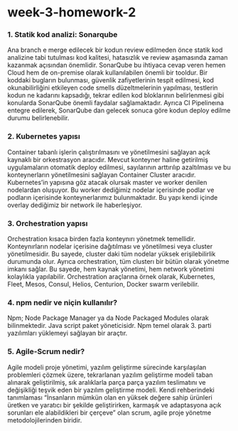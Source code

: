 # week-3-homework-2
### 1. Statik kod analizi: Sonarqube
Ana branch e merge edilecek bir kodun review edilmeden önce statik kod analizine tabi tutulması kod kalitesi, 
hatasızlık ve review aşamasında zaman kazanmak açısından önemlidir. SonarQube bu ihtiyaca cevap veren hemen Cloud hem de
on-premise olarak kullanılabilen önemli bir tooldur. Bir koddaki bugların bulunması, güvenlik zafiyetlerinin tespit 
edilmesi, kod okunabilirliğini etkileyen code smells düzeltmelerinin yapılması, testlerin kodun ne kadarını kapsadığı, 
tekrar edilen kod bloklarının belirlenmesi gibi konularda SonarQube önemli faydalar sağlamaktadır. Ayrıca CI Pipelineına 
entegre edilerek, SonarQube dan gelecek sonuca göre kodun deploy edilme durumu belirlenebilir.
### 2. Kubernetes yapısı
Container tabanlı işlerin çalıştırılmasını ve yönetilmesini sağlayan açık kaynaklı bir orkestrasyon aracıdır. Mevcut 
konteyner haline getirilmiş uygulamaların otomatik deploy edilmesi, sayılarının arttırılıp azaltılması ve bu 
konteynerların yönetilmesini sağlayan Container Cluster aracıdır.
Kubernetes’in yapısına göz atacak olursak master ve worker denilen nodelardan oluşuyor. Bu worker dediğimiz nodelar 
içerisinde podlar ve podların içerisinde konteynerlarımız bulunmaktadır. Bu yapı kendi içinde overlay dediğimiz bir 
network ile haberleşiyor. 
### 3. Orchestration yapısı
Orchestration kısaca birden fazla konteynırı yönetmek temellidir. Konteynırların nodelar içerisine dağıtılması ve 
yönetilmesi veya cluster yönetilmesidir. Bu sayede, cluster daki tüm nodelar yüksek erişilebilirlik durumunda olur. 
Ayrıca orchestration, tüm clusterı bir bütün olarak yönetme imkanı sağlar. Bu sayede, hem kaynak yönetimi, hem network 
yönetimi kolaylıkla yapılabilir. Orchestration araçlarına örnek olarak, Kubernetes, Fleet, Mesos, Consul, Helios, 
Centurion, Docker swarm verilebilir.
### 4. npm nedir ve niçin kullanılır?
Npm; Node Package Manager ya da Node Packaged Modules olarak bilinmektedir. Java script paket yöneticisidr. Npm temel 
olarak 3. parti yazılımları yüklemeyi sağlayan bir araçtır.
### 5. Agile-Scrum nedir?
Agile modeli proje yönetimi, yazılım geliştirme sürecinde karşılaşılan problemleri çözmek üzere, tekrarlanan yazılım 
geliştirme modeli taban alınarak geliştirilmiş, sık aralıklarla parça parça yazılım teslimatını ve değişikliği teşvik 
eden bir yazılım geliştirme modeli. Kendi rehberindeki tanımlaması “İnsanların mümkün olan en yüksek değere sahip 
ürünleri üretken ve yaratıcı bir şekilde geliştirirken, karmaşık ve adaptasyona açık sorunları ele alabildikleri bir 
çerçeve” olan scrum, agile proje yönetme metodolojilerinden biridir.

